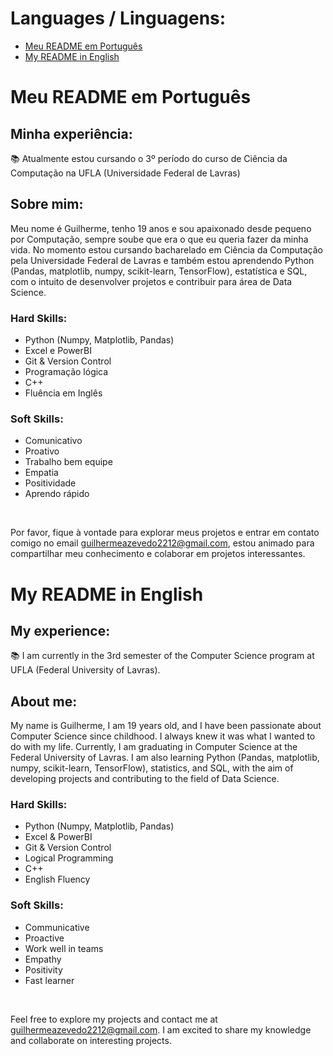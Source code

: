 # Languages / Linguagens:

- [Meu README em Português](#meu-readme-em-portugu%C3%AAs)
- [My README in English](#my-readme-in-english)

# Meu README em Português

## Minha experiência:

📚 Atualmente estou cursando o 3º período do curso de Ciência da Computação na UFLA (Universidade Federal de Lavras)

## Sobre mim:

Meu nome é Guilherme, tenho 19 anos e sou apaixonado desde pequeno por Computação, sempre soube que era o que eu queria fazer da minha vida. No momento estou cursando bacharelado em Ciência da Computação pela Universidade Federal de Lavras e também estou aprendendo Python (Pandas, matplotlib, numpy, scikit-learn, TensorFlow), estatística e SQL, com o intuito de desenvolver projetos e contribuir para área de Data Science.

### Hard Skills:

- Python (Numpy, Matplotlib, Pandas)
- Excel e PowerBI
- Git & Version Control
- Programação lógica
- C++
- Fluência em Inglês 


### Soft Skills:

- Comunicativo
- Proativo
- Trabalho bem equipe
- Empatia
- Positividade
- Aprendo rápido

<br>

Por favor, fique à vontade para explorar meus projetos e entrar em contato comigo no email guilhermeazevedo2212@gmail.com, estou animado para compartilhar meu conhecimento e colaborar em projetos interessantes.

# My README in English

## My experience:

📚 I am currently in the 3rd semester of the Computer Science program at UFLA (Federal University of Lavras).

## About me:

My name is Guilherme, I am 19 years old, and I have been passionate about Computer Science since childhood. I always knew it was what I wanted to do with my life. Currently, I am graduating in Computer Science at the Federal University of Lavras. I am also learning Python (Pandas, matplotlib, numpy, scikit-learn, TensorFlow), statistics, and SQL, with the aim of developing projects and contributing to the field of Data Science.

### Hard Skills:

- Python (Numpy, Matplotlib, Pandas)
- Excel & PowerBI
- Git & Version Control
- Logical Programming
- C++
- English Fluency

### Soft Skills:

- Communicative
- Proactive
- Work well in teams
- Empathy
- Positivity
- Fast learner

<br>

Feel free to explore my projects and contact me at guilhermeazevedo2212@gmail.com. I am excited to share my knowledge and collaborate on interesting projects.
